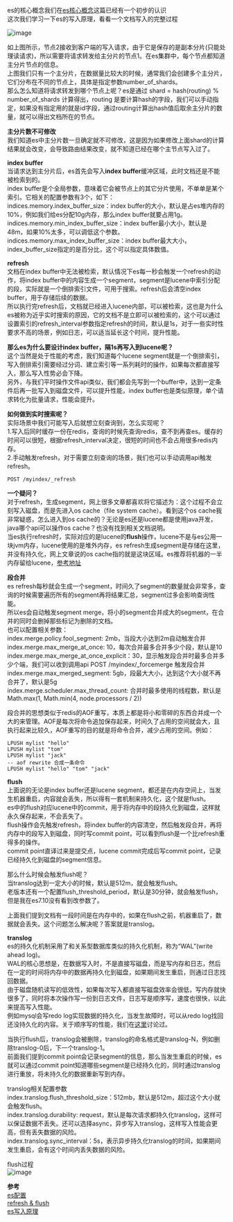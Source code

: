es的核心概念我们在[es核心概念](https://github.com/jmilktea/jmilktea/blob/master/elasticsearch/elasticsearch%E6%A0%B8%E5%BF%83%E6%A6%82%E5%BF%B5.md)这篇已经有一个初步的认识    
这次我们学习一下es的写入原理，看看一个文档写入的完整过程    

![image](https://github.com/jmilktea/jmilktea/blob/master/elasticsearch/images/es-write1.png)    

如上图所示，节点2接收到客户端的写入请求，由于它是保存的是副本分片(只能处理读请求)，所以需要将请求转发给主分片的节点1。在es集群中，每个节点都知道主分片节点的信息。    
上图我们只有一个主分片，在数据量比较大的时候，通常我们会创建多个主分片，它们分布在不同的节点上，具体是指定参数number_of_shards。    
那么怎么知道将请求转发到哪个节点上呢？es是通过 shard = hash(routing) % number_of_shards 计算得出，routing 是要计算hash的字段，我们可以手动指定，如果没有指定用的就是id字段，通过routing计算出hash值后取余主分片的数量，就可以得出文档所在的节点。        

**主分片数不可修改**   
我们知道es中主分片数一旦确定就不可修改，这是因为如果修改上面shard的计算结果就会改变，会导致路由结果改变，就不知道已经在哪个主节点写入过了。    

**index buffer**    
当请求达到主分片后，es首先会写入**index buffer**缓冲区域，此时文档还是不能被检索到的。    
index buffer是个全局参数，意味着它会被节点上的其它分片使用，不单单是某个索引。它相关的配置参数有3个，如下：   
indices.memory.index_buffer_size：index buffer的大小，默认是占es堆内存的10%，例如我们给es分配10g内存，那么index buffer就要占用1g。   
indices.memory.min_index_buffer_size：index buffer最小大小，默认是48m，如果10%太多，可以调低这个参数。         
indices.memory.max_index_buffer_size：index buffer最大大小，index_buffer_size指定的是百分比，这个可以指定具体数值。    

**refresh**    
文档在index buffer中无法被检索，默认情况下es每一秒会触发一个refresh的动作，将index buffer中的内容生成一个segment，segment是lucene中索引分配的段，实际就是一个倒排索引文件，可用于搜索。refresh后会清空index buffer，用于存储后续的数据。    
所以执行完refresh后，文档就已经进入lucene内部，可以被检索，这也是为什么es被称为近乎实时搜索的原因，它的文档不是立即可以被检索的，这个可以通过设置索引的refresh_interval参数指定refresh的时间，默认是1s，对于一些实时性要求不高的场景，例如日志，可以适当延长这个时间，提升性能。    

**那么es为什么要设计index buffer，隔1s再写入到lucene呢？**    
这个当然是处于性能的考虑，我们知道每个lucene segment就是一个倒排索引，写入倒排索引需要经过分词、建立索引等一系列耗时的操作，如果每次都直接写入，那么写入性势必会下降。    
另外，与我们平时操作文件api类似，我们都会先写到一个buffer中，达到一定条件后再一批写入到磁盘文件，可以提升性能，index buffer也是类似原理，单个请求转化为批量请求，性能会提升。    

**如何做到实时搜索呢？**    
实际场景中我们可能写入后就想立刻查询到，怎么实现呢？   
1.写入后同时缓存一份在redis，查询的时候先查询redis，查不到再查es。缓存的时间可以很短，根据refresh_interval决定，很短的时间也不会占用很多redis内存。   
2.手动触发refresh，对于需要立刻查询的场景，我们也可以手动调用api触发refresh。        
```
POST /myindex/_refresh
```

**一个疑问？**    
对于refresh，生成segment，网上很多文章都喜欢将它描述为：这个过程不会立刻写入磁盘，而是先进入os cache（file system cache）。看到这个os cache我非常疑惑，怎么进入到os cache的？无论是es还是lucene都是使用java开发，java哪个api可以操作os cache？也没有找到相关文档说明。     
当es执行refresh时，实际对应的是lucene的**flush**操作，lucene不是与es公用一块jvm内存，lucene使用的是堆外内存，es refresh生成segment是存储在这里，并没有持久化，网上文章说的os cache指的就是这块区域。es推荐将机器的一半内存留给lucene，[参考地址](https://www.elastic.co/guide/cn/elasticsearch/guide/current/heap-sizing.html)        

**段合并**    
es refresh每秒就会生成一个segment，时间久了segment的数量就会非常多，查询的时候需要遍历所有的segment再将结果汇总，segment过多会影响查询性能。       
所以es会自动触发segment merge，将小的segment合并成大的segment，在合并的同时会删掉那些标记为删除的文档。    
也可以配置相关参数：   
index.merge.policy.fool_segment: 2mb，当段大小达到2m自动触发合并   
index.merge.max_merge_at_once: 10，每次合并最多合并多少个段，默认是10     
index.merge.max_merge_at_once_explicit：30，显示触发段合并时最多合并多少个端，我们可以收到调用api POST /myindex/_forcemerge 触发段合并     
index.merge.max_merged_segment: 5gb，段最大大小，达到这个大小就不再合并了，默认是5g     
index.merge.scheduler.max_thread_count: 合并时最多使用的线程数，默认是 Math.max(1, Math.min(4, node.processors / 2))     

段合并的思想类似于redis的AOF重写，本质上都是将小和零碎的东西合并成一个大的来管理。AOF是每次将命令追加保存起来，时间久了占用的空间就会大，且执行起来比较久，AOF重写的目的就是将命令合并，减少占用的空间。例如：    
```
LPUSH mylist "hello"     
LPUSH mylist "tom"    
LPUSH mylist "jack"
-- aof rewrite 合成一条命令   
LPUSH mylist "hello" "tom" "jack"    
```

**flush**     
上面说的无论是index buffer还是lucene segment，都还是在内存空间上，当发生机器重启，内容就会丢失，所以得有一套机制来持久化，这个就是flush。   
es中的flush对应lucene中的commit，用于将内存中的段持久化到磁盘，这样就永久保存起来，不会丢失了。    
flush操作会先触发refresh，将index buffer的内容清空，然后触发段合并，再将内存中的段写入到磁盘，同时写commit point，可以看到flush是一个比refresh重得多的操作。    
commit point直译过来是提交点，lucene commit完成后写commit point，记录已经持久化到磁盘的segment信息。    

那么什么时候会触发flush呢？    
当translog达到一定大小的时候，默认是512m，就会触发flush。    
老版本还有一个配置flush_threshold_period，默认是30分钟，就会触发flush，但是我在es7.10没有看到改参数了。    

上面我们提到文档有一段时间是在内存中的，如果在flush之前，机器重启了，数据就会丢失。这个问题怎么解决呢？答案就是translog。    

**translog**     
es的持久化机制采用了和关系型数据库类似的持久化机制，称为“WAL”(write ahead log)。   
WAL的核心思想是，在数据写入时，不是直接写磁盘，而是写内存和日志，然后在一定的时间将内存中的数据再持久化到磁盘，如果期间发生重启，则通过日志找回数据。    
由于磁盘随机读写的低效性，如果每次写入都直接写磁盘效率会很低，写内存就快很多了，同时将本次操作写一份到日志文件，日志写是顺序写，速度也很快，以此来提高写入性能。   
例如mysql会写redo log实现数据的持久化，当发生故障时，可以从redo log找回还没持久化的内容。关于顺序写的性能，我们在[这里](https://github.com/jmilktea/jmilktea/blob/master/linux/%E9%A1%BA%E5%BA%8FIO.md)讨论过。   

当执行flush后，translog会被删除，translog的命名格式是translog-N，例如删除translog-0后，下一个translog-1。      
前面我们提到commit point会记录segment的信息，那么当发生重启的时候，es就可以通过commit point知道哪些segment是已经持久化的，同时通过translog进行重放，将未持久化的数据重新写到内存。     

translog相关配置参数    
index.translog.flush_threshold_size：512mb，默认是512m，超过这个大小就会触发flush。       
index.translog.durability: request，默认是每次请求都持久化translog，这样可以保证数据不丢失。还可以选择async，异步写入translog，这样写入性能会更高，但有丢失数据的风险。        
index.translog.sync_interval：5s，表示异步持久化translog的时间，如果期间发生重启，会有这个时间内丢失数据的风险。    

flush过程     
![image](https://github.com/jmilktea/jmilktea/blob/master/elasticsearch/images/es-write2.png)   

**参考**    
[es配置](https://www.elastic.co/guide/en/elasticsearch/reference/7.10/index.html)    
[refresh & flush](https://qbox.io/blog/refresh-flush-operations-elasticsearch-guide)   
[es写入原理](https://www.toutiao.com/i7021046071157719589/?tt_from=weixin&utm_campaign=client_share&wxshare_count=1&timestamp=1646577075&app=news_article&utm_source=weixin&utm_medium=toutiao_android&use_new_style=1&req_id=2022030622311501013103409901AF9732&share_token=8067c3fa-af7c-41c3-af96-3308d18fd38c&group_id=7021046071157719589)     
